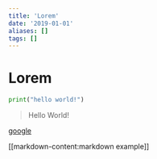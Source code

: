 ```yaml
---
title: 'Lorem'
date: '2019-01-01'
aliases: []
tags: []
---
```


# Lorem

```python
print("hello world!")
```

> Hello World!

[google](https://www.google.com)

[[markdown-content:markdown example]]
